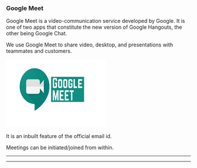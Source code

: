 ### **Google Meet**

Google Meet is a video-communication service developed by Google. It is one of two apps that constitute the new version of Google Hangouts, the other being Google Chat.

We use Google Meet to share video, desktop, and presentations with teammates and customers.

![Google Meet](../images/Initial-images/Google%20Meet/Google%20meet.jpg)

It is an inbuilt feature of the official email id.

Meetings can be initiated/joined from within.

____
____
